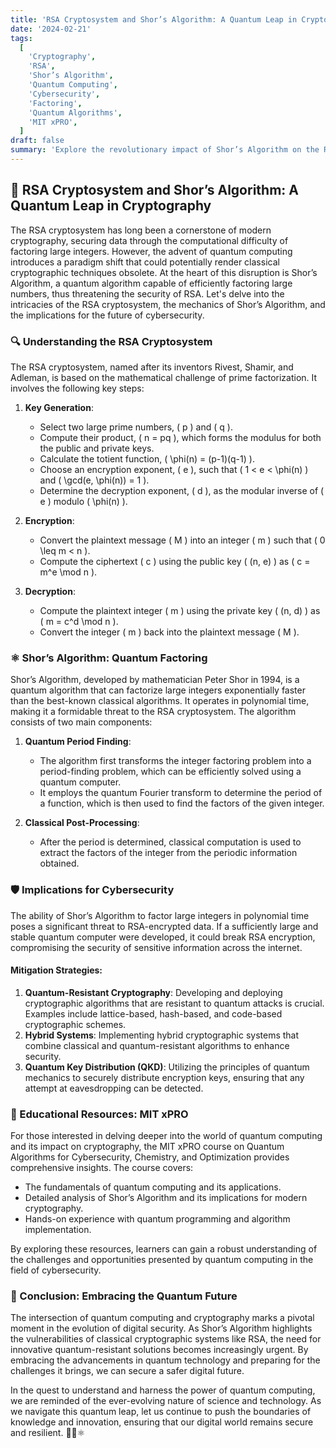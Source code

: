 ```yaml
---
title: 'RSA Cryptosystem and Shor’s Algorithm: A Quantum Leap in Cryptography 🔐✨'
date: '2024-02-21'
tags:
  [
    'Cryptography',
    'RSA',
    'Shor’s Algorithm',
    'Quantum Computing',
    'Cybersecurity',
    'Factoring',
    'Quantum Algorithms',
    'MIT xPRO',
  ]
draft: false
summary: 'Explore the revolutionary impact of Shor’s Algorithm on the RSA cryptosystem. Discover how quantum computing poses a threat to classical cryptography and what this means for the future of cybersecurity. 🔒🔬⚛️'
---
```


## 🔐 RSA Cryptosystem and Shor’s Algorithm: A Quantum Leap in Cryptography

The RSA cryptosystem has long been a cornerstone of modern cryptography, securing data through the computational difficulty of factoring large integers. However, the advent of quantum computing introduces a paradigm shift that could potentially render classical cryptographic techniques obsolete. At the heart of this disruption is Shor’s Algorithm, a quantum algorithm capable of efficiently factoring large numbers, thus threatening the security of RSA. Let's delve into the intricacies of the RSA cryptosystem, the mechanics of Shor’s Algorithm, and the implications for the future of cybersecurity.

### 🔍 Understanding the RSA Cryptosystem

The RSA cryptosystem, named after its inventors Rivest, Shamir, and Adleman, is based on the mathematical challenge of prime factorization. It involves the following key steps:

1. **Key Generation**:

   - Select two large prime numbers, \( p \) and \( q \).
   - Compute their product, \( n = pq \), which forms the modulus for both the public and private keys.
   - Calculate the totient function, \( \phi(n) = (p-1)(q-1) \).
   - Choose an encryption exponent, \( e \), such that \( 1 < e < \phi(n) \) and \( \gcd(e, \phi(n)) = 1 \).
   - Determine the decryption exponent, \( d \), as the modular inverse of \( e \) modulo \( \phi(n) \).

2. **Encryption**:

   - Convert the plaintext message \( M \) into an integer \( m \) such that \( 0 \leq m < n \).
   - Compute the ciphertext \( c \) using the public key \( (n, e) \) as \( c = m^e \mod n \).

3. **Decryption**:
   - Compute the plaintext integer \( m \) using the private key \( (n, d) \) as \( m = c^d \mod n \).
   - Convert the integer \( m \) back into the plaintext message \( M \).

### ⚛️ Shor’s Algorithm: Quantum Factoring

Shor’s Algorithm, developed by mathematician Peter Shor in 1994, is a quantum algorithm that can factorize large integers exponentially faster than the best-known classical algorithms. It operates in polynomial time, making it a formidable threat to the RSA cryptosystem. The algorithm consists of two main components:

1. **Quantum Period Finding**:

   - The algorithm first transforms the integer factoring problem into a period-finding problem, which can be efficiently solved using a quantum computer.
   - It employs the quantum Fourier transform to determine the period of a function, which is then used to find the factors of the given integer.

2. **Classical Post-Processing**:
   - After the period is determined, classical computation is used to extract the factors of the integer from the periodic information obtained.

### 🛡️ Implications for Cybersecurity

The ability of Shor’s Algorithm to factor large integers in polynomial time poses a significant threat to RSA-encrypted data. If a sufficiently large and stable quantum computer were developed, it could break RSA encryption, compromising the security of sensitive information across the internet.

#### **Mitigation Strategies**:

1. **Quantum-Resistant Cryptography**: Developing and deploying cryptographic algorithms that are resistant to quantum attacks is crucial. Examples include lattice-based, hash-based, and code-based cryptographic schemes.
2. **Hybrid Systems**: Implementing hybrid cryptographic systems that combine classical and quantum-resistant algorithms to enhance security.
3. **Quantum Key Distribution (QKD)**: Utilizing the principles of quantum mechanics to securely distribute encryption keys, ensuring that any attempt at eavesdropping can be detected.

### 🏫 Educational Resources: MIT xPRO

For those interested in delving deeper into the world of quantum computing and its impact on cryptography, the MIT xPRO course on Quantum Algorithms for Cybersecurity, Chemistry, and Optimization provides comprehensive insights. The course covers:

- The fundamentals of quantum computing and its applications.
- Detailed analysis of Shor’s Algorithm and its implications for modern cryptography.
- Hands-on experience with quantum programming and algorithm implementation.

By exploring these resources, learners can gain a robust understanding of the challenges and opportunities presented by quantum computing in the field of cybersecurity.

### 🔮 Conclusion: Embracing the Quantum Future

The intersection of quantum computing and cryptography marks a pivotal moment in the evolution of digital security. As Shor’s Algorithm highlights the vulnerabilities of classical cryptographic systems like RSA, the need for innovative quantum-resistant solutions becomes increasingly urgent. By embracing the advancements in quantum technology and preparing for the challenges it brings, we can secure a safer digital future.

In the quest to understand and harness the power of quantum computing, we are reminded of the ever-evolving nature of science and technology. As we navigate this quantum leap, let us continue to push the boundaries of knowledge and innovation, ensuring that our digital world remains secure and resilient. 🔐✨⚛️

